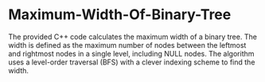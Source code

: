 # Maximum-Width-Of-Binary-Tree
The provided C++ code calculates the maximum width of a binary tree. The width is defined as the maximum number of nodes between the leftmost and rightmost nodes in a single level, including NULL nodes. The algorithm uses a level-order traversal (BFS) with a clever indexing scheme to find the width.
